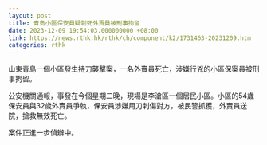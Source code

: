 ```yaml
---
layout: post
title: 青島小區保安員疑刺死外賣員被刑事拘留
date: 2023-12-09 19:54:03.000000000 +08:00
link: https://news.rthk.hk/rthk/ch/component/k2/1731463-20231209.htm
categories: rthk
---
```


山東青島一個小區發生持刀襲擊案，一名外賣員死亡，涉嫌行兇的小區保案員被刑事拘留。

公安機關通報，事發在今個星期二晚，現場是李滄區一個居民小區。小區的54歲保安員與32歲外賣員爭執，保安員涉嫌用刀刺傷對方，被民警抓獲，外賣員送院，搶救無效死亡。

案件正進一步偵辦中。
